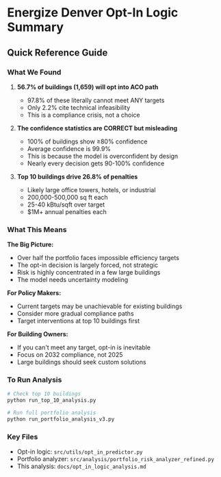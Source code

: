 # Energize Denver Opt-In Logic Summary

## Quick Reference Guide

### What We Found

1. **56.7% of buildings (1,659) will opt into ACO path**
   - 97.8% of these literally cannot meet ANY targets
   - Only 2.2% cite technical infeasibility
   - This is a compliance crisis, not a choice

2. **The confidence statistics are CORRECT but misleading**
   - 100% of buildings show ≥80% confidence
   - Average confidence is 99.9%
   - This is because the model is overconfident by design
   - Nearly every decision gets 90-100% confidence

3. **Top 10 buildings drive 26.8% of penalties**
   - Likely large office towers, hotels, or industrial
   - 200,000-500,000 sq ft each
   - 25-40 kBtu/sqft over target
   - $1M+ annual penalties each

### What This Means

**The Big Picture:**
- Over half the portfolio faces impossible efficiency targets
- The opt-in decision is largely forced, not strategic
- Risk is highly concentrated in a few large buildings
- The model needs uncertainty modeling

**For Policy Makers:**
- Current targets may be unachievable for existing buildings
- Consider more gradual compliance paths
- Target interventions at top 10 buildings first

**For Building Owners:**
- If you can't meet any target, opt-in is inevitable
- Focus on 2032 compliance, not 2025
- Large buildings should seek custom solutions

### To Run Analysis

```bash
# Check top 10 buildings
python run_top_10_analysis.py

# Run full portfolio analysis  
python run_portfolio_analysis_v3.py
```

### Key Files
- Opt-in logic: `src/utils/opt_in_predictor.py`
- Portfolio analyzer: `src/analysis/portfolio_risk_analyzer_refined.py`
- This analysis: `docs/opt_in_logic_analysis.md`
